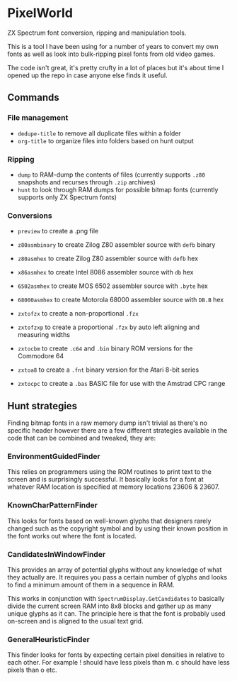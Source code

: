 # PixelWorld

ZX Spectrum font conversion, ripping and manipulation tools.

This is a tool I have been using for a number of years to convert my own fonts as well as look into bulk-ripping pixel fonts from old video games.

The code isn't great, it's pretty crufty in a lot of places but it's about time I opened up the repo in case anyone else finds it useful.

## Commands

### File management

- `dedupe-title` to remove all duplicate files within a folder
- `org-title` to organize files into folders based on hunt output

### Ripping

- `dump` to RAM-dump the contents of files (currently supports `.z80` snapshots and recurses through `.zip` archives)
- `hunt` to look through RAM dumps for possible bitmap fonts (currently supports only ZX Spectrum fonts)

### Conversions

- `preview` to create a .png file

- `z80asmbinary` to create Zilog Z80 assembler source with `defb` binary
- `z80asmhex` to create Zilog Z80 assembler source with `defb` hex
- `x86asmhex` to create Intel 8086 assembler source with `db` hex
- `6502asmhex` to create MOS 6502 assembler source with `.byte` hex
- `68000asmhex` to create Motorola 68000 assembler source with `DB.B` hex

- `zxtofzx` to create a non-proportional `.fzx`
- `zxtofzxp` to create a proportional `.fzx` by auto left aligning and measuring widths
- `zxtocbm` to create `.c64` and `.bin` binary ROM versions for the Commodore 64
- `zxtoa8` to create a `.fnt` binary version for the Atari 8-bit series
- `zxtocpc` to create a `.bas` BASIC file for use with the Amstrad CPC range

## Hunt strategies

Finding bitmap fonts in a raw memory dump isn't trivial as there's no specific header however there are a few different strategies available in the code that can be combined and tweaked, they are:

### EnvironmentGuidedFinder

This relies on programmers using the ROM routines to print text to the screen and is surprisingly successful. It basically looks for a font at whatever RAM location is specified at memory locations 23606 & 23607.

### KnownCharPatternFinder

This looks for fonts based on well-known glyphs that designers rarely changed such as the copyright symbol and by using their known position in the font works out where the font is located.

### CandidatesInWindowFinder

This provides an array of potential glyphs without any knowledge of what they actually are. It requires you pass a certain number of glyphs and looks to find a minimum amount of them in a sequence in RAM.

This works in conjunction with `SpectrumDisplay.GetCandidates` to basically divide the current screen RAM into 8x8 blocks and gather up as many unique glyphs as it can. The principle here is that the font is probably used on-screen and is aligned to the usual text grid.

### GeneralHeuristicFinder

This finder looks for fonts by expecting certain pixel densities in relative to each other. For example ! should have less pixels than m. c should have less pixels than o etc.
